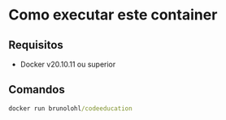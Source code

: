 # Como executar este container

## Requisitos

- Docker v20.10.11 ou superior

## Comandos

```bat
docker run brunolohl/codeeducation
```
